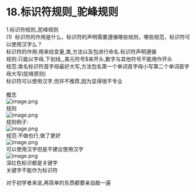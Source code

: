 # 18.标识符规则_驼峰规则

1.标识符规则_驼峰规则<br />(1)  标识符的作用是什么，标识符的声明需要遵循哪些规则，哪些规范，标识符可以使用汉字么？<br />标识符的作用:用来给变量,类,方法以及包进行命名.标识符声明遵循<br />规则:只能以字母,下划线_,美元符号$来开头,数字与其他符号不能用作开头<br />规范:类名标识符首字母最好大写,方法包名第一个单词首字母小写第二个单词首字母大写(驼峰原则)<br />标识符可以使用汉字,但并不推荐,因为显得很不专业<br />
<br />概念<br />![image.png](https://cdn.nlark.com/yuque/0/2019/png/349894/1559007871511-f71ba24b-25a9-46d3-8f82-2a8cc25ec165.png#align=left&display=inline&height=89&name=image.png&originHeight=89&originWidth=624&size=39275&status=done&width=624)<br />规则<br />![image.png](https://cdn.nlark.com/yuque/0/2019/png/349894/1559008072347-edc30588-e4bb-4f17-99bf-4d6390823f8d.png#align=left&display=inline&height=138&name=image.png&originHeight=138&originWidth=450&size=54552&status=done&width=450)<br />规则例子:<br />![image.png](https://cdn.nlark.com/yuque/0/2019/png/349894/1559008252743-5d5fc7f0-63db-453a-8d8d-b2e101f9eb1c.png#align=left&display=inline&height=59&name=image.png&originHeight=59&originWidth=196&size=13685&status=done&width=196)<br />规范:不做也行,做了更好<br />![image.png](https://cdn.nlark.com/yuque/0/2019/png/349894/1559008131796-83b8b7a6-5102-4934-b641-da720b9e4db6.png#align=left&display=inline&height=112&name=image.png&originHeight=112&originWidth=474&size=51795&status=done&width=474)<br />可以使用汉字但是不建议使用汉字<br />![image.png](https://cdn.nlark.com/yuque/0/2019/png/349894/1559008156405-c0e60201-ed15-4ce0-a7cf-182666f46a3c.png#align=left&display=inline&height=60&name=image.png&originHeight=60&originWidth=477&size=39579&status=done&width=477)<br />深红色标识都是关键字<br />关键字不能作为标识符

对于初学者来说,再简单的东西都要亲自敲一遍
